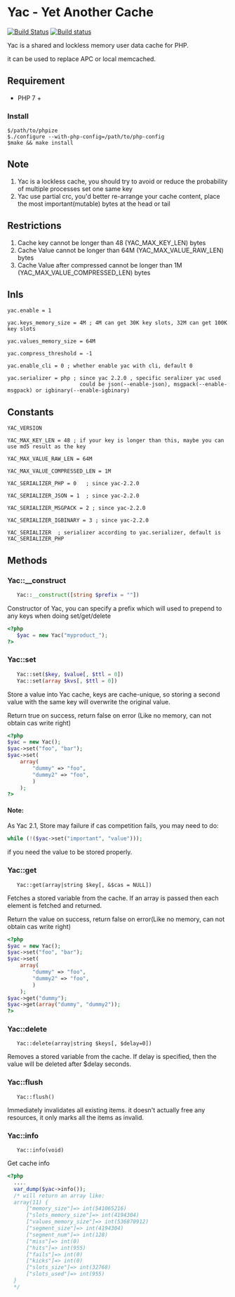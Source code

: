 # Yac - Yet Another Cache
[![Build Status](https://secure.travis-ci.org/laruence/yac.png)](http://travis-ci.org/laruence/yac) [![Build status](https://ci.appveyor.com/api/projects/status/6bu09pw8ukyx61m2/branch/master?svg=true)](https://ci.appveyor.com/project/laruence/yac/branch/master)

Yac is a shared and lockless memory user data cache for PHP.

it can be used to replace APC or local memcached.

## Requirement

- PHP 7 +

### Install

```
$/path/to/phpize
$./configure --with-php-config=/path/to/php-config
$make && make install
```

## Note

1.  Yac is a lockless cache, you should try to avoid or reduce the probability of multiple processes set one same key
2.  Yac use partial crc, you'd better re-arrange your cache content, place the most important(mutable) bytes at the head or tail

## Restrictions

1.  Cache key cannot be longer than 48 (YAC_MAX_KEY_LEN) bytes
2.  Cache Value cannot be longer than 64M (YAC_MAX_VALUE_RAW_LEN) bytes
3.  Cache Value after compressed cannot be longer than 1M (YAC_MAX_VALUE_COMPRESSED_LEN) bytes

## InIs
````
yac.enable = 1

yac.keys_memory_size = 4M ; 4M can get 30K key slots, 32M can get 100K key slots

yac.values_memory_size = 64M

yac.compress_threshold = -1

yac.enable_cli = 0 ; whether enable yac with cli, default 0

yac.serializer = php ; since yac 2.2.0 , specific seralizer yac used
                       could be json(--enable-json), msgpack(--enable-msgpack) or igbinary(--enable-igbinary)
````
## Constants
````
YAC_VERSION

YAC_MAX_KEY_LEN = 48 ; if your key is longer than this, maybe you can use md5 result as the key

YAC_MAX_VALUE_RAW_LEN = 64M

YAC_MAX_VALUE_COMPRESSED_LEN = 1M

YAC_SERIALIZER_PHP = 0   ; since yac-2.2.0

YAC_SERIALIZER_JSON = 1  ; since yac-2.2.0

YAC_SERIALIZER_MSGPACK = 2 ; since yac-2.2.0

YAC_SERIALIZER_IGBINARY = 3 ; since yac-2.2.0

YAC_SERIALIZER  ; serializer according to yac.serializer, default is YAC_SERIALIZER_PHP
````
## Methods

### Yac::\_\_construct

```php
   Yac::__construct([string $prefix = ""])
```

Constructor of Yac, you can specify a prefix which will used to prepend to any keys when doing set/get/delete

```php
<?php
   $yac = new Yac("myproduct_");
?>
```

### Yac::set

```php
   Yac::set($key, $value[, $ttl = 0])
   Yac::set(array $kvs[, $ttl = 0])
```

Store a value into Yac cache, keys are cache-unique, so storing a second value with the same key will overwrite the original value.

Return true on success, return false on error (Like no memory, can not obtain cas write right)
```php
<?php
$yac = new Yac();
$yac->set("foo", "bar");
$yac->set(
    array(
        "dummy" => "foo",
        "dummy2" => "foo",
        )
    );
?>
```
#### Note:
As Yac 2.1, Store may failure if cas competition fails, you may need to do:
```php
while (!($yac->set("important", "value")));
```
if you need the value to be stored properly.

### Yac::get

```
   Yac::get(array|string $key[, &$cas = NULL])
```

Fetches a stored variable from the cache. If an array is passed then each element is fetched and returned.

Return the value on success, return false on error(Like no memory, can not obtain cas write right)
```php
<?php
$yac = new Yac();
$yac->set("foo", "bar");
$yac->set(
    array(
        "dummy" => "foo",
        "dummy2" => "foo",
        )
    );
$yac->get("dummy");
$yac->get(array("dummy", "dummy2"));
?>
```

### Yac::delete

```
   Yac::delete(array|string $keys[, $delay=0])
```

Removes a stored variable from the cache. If delay is specified, then the value will be deleted after \$delay seconds.

### Yac::flush

```
   Yac::flush()
```

Immediately invalidates all existing items. it doesn't actually free any resources, it only marks all the items as invalid.

### Yac::info

```
   Yac::info(void)
```

Get cache info

```php
<?php
  ....
  var_dump($yac->info());
  /* will return an array like:
  array(11) {
      ["memory_size"]=> int(541065216)
      ["slots_memory_size"]=> int(4194304)
      ["values_memory_size"]=> int(536870912)
      ["segment_size"]=> int(4194304)
      ["segment_num"]=> int(128)
      ["miss"]=> int(0)
      ["hits"]=> int(955)
      ["fails"]=> int(0)
      ["kicks"]=> int(0)
      ["slots_size"]=> int(32768)
      ["slots_used"]=> int(955)
  }
  */
```
